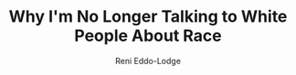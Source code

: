 ---
title: "Why I'm No Longer Talking to White People About Race"
author: "Reni Eddo-Lodge"
isbn: "140887055X"
isbn13: "9781408870556"
rating: "5"
publisher: "Bloomsbury Circus"
pages: "249"
publishYear: "2017"
read: "2019"
goodreads_id: "33606119"
language: "en"
---